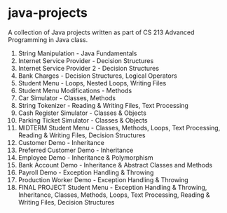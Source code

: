 # java-projects
A collection of Java projects written as part of CS 213 Advanced Programming in Java class.

1. String Manipulation - Java Fundamentals
2. Internet Service Provider - Decision Structures
3. Internet Service Provider 2 - Decision Structures
4. Bank Charges - Decision Structures, Logical Operators
5. Student Menu - Loops, Nested Loops, Writing Files
6. Student Menu Modifications - Methods
7. Car Simulator - Classes, Methods
8. String Tokenizer - Reading & Writing Files, Text Processing
9. Cash Register Simulator - Classes & Objects
10. Parking Ticket Simulator - Classes & Objects
11. MIDTERM Student Menu - Classes, Methods, Loops, Text Processing, Reading & Writing Files, Decision Structures
12. Customer Demo - Inheritance
13. Preferred Customer Demo - Inheritance
14. Employee Demo - Inheritance & Polymorphism
15. Bank Account Demo - Inheritance & Abstract Classes and Methods
16. Payroll Demo - Exception Handling & Throwing
17. Production Worker Demo - Exception Handling & Throwing
18. FINAL PROJECT Student Menu - Exception Handling & Throwing, Inheritance, Classes, Methods, Loops, Text Processing, Reading & Writing Files, Decision Structures
